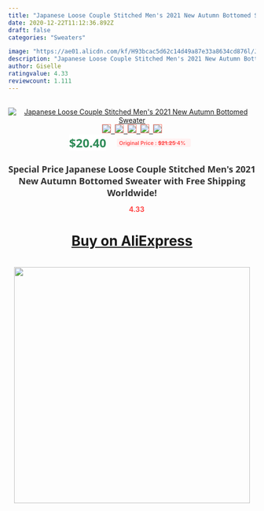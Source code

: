```yaml
---
title: "Japanese Loose Couple Stitched Men's 2021 New Autumn Bottomed Sweater"
date: 2020-12-22T11:12:36.892Z
draft: false
categories: "Sweaters"

image: "https://ae01.alicdn.com/kf/H93bcac5d62c14d49a87e33a8634cd876l/Japanese-Loose-Couple-Stitched-Men-s-2021-New-Autumn-Bottomed-Sweater.jpg"
description: "Japanese Loose Couple Stitched Men's 2021 New Autumn Bottomed Sweater"
author: Giselle
ratingvalue: 4.33
reviewcount: 1.111
---
```

<br>
<div style="text-align: center;">
<a href="https://s.click.aliexpress.com/e/_A6gDKH" target="_blank" rel="nofollow noopener noreferrer"><img alt="Japanese Loose Couple Stitched Men's 2021 New Autumn Bottomed Sweater" class="magnifier-image" src="https://ae01.alicdn.com/kf/H93bcac5d62c14d49a87e33a8634cd876l/Japanese-Loose-Couple-Stitched-Men-s-2021-New-Autumn-Bottomed-Sweater.jpg_640x640.jpg">
<br>
<img style="border:1px solid salmon" src="https://ae01.alicdn.com/kf/H93bcac5d62c14d49a87e33a8634cd876l/Japanese-Loose-Couple-Stitched-Men-s-2021-New-Autumn-Bottomed-Sweater.jpg_120x120.jpg">&nbsp;&nbsp;<img style="border:1px solid salmon" src="https://ae01.alicdn.com/kf/H1da68ec0e1044bce93f9e49f258a04b93/Japanese-Loose-Couple-Stitched-Men-s-2021-New-Autumn-Bottomed-Sweater.jpg_120x120.jpg">&nbsp;&nbsp;<img style="border:1px solid salmon" src="https://ae01.alicdn.com/kf/H79ef5beb227242b1ab4047185cff1cb0K/Japanese-Loose-Couple-Stitched-Men-s-2021-New-Autumn-Bottomed-Sweater.jpg_120x120.jpg">&nbsp;&nbsp;<img style="border:1px solid salmon" src="https://ae01.alicdn.com/kf/Hdc8a3a4d846a410b9a92d690c62d7742a/Japanese-Loose-Couple-Stitched-Men-s-2021-New-Autumn-Bottomed-Sweater.jpg_120x120.jpg">&nbsp;&nbsp;<img style="border:1px solid salmon" src="https://ae01.alicdn.com/kf/H9280f090e1ce4d5d9b8631847f096502I/Japanese-Loose-Couple-Stitched-Men-s-2021-New-Autumn-Bottomed-Sweater.jpg_120x120.jpg"></a></div><br0>
<div style="text-align: center;"><span style="background-color: white; border: 0px; box-sizing: border-box; color: seagreen; display: inline-block; font-family: &quot;open sans&quot; , &quot;arial&quot; , &quot;helvetica&quot; , sans-serif , &quot;heiti&quot;; font-size: 24px; font-stretch: inherit; font-weight: 700; line-height: inherit; margin: 0px 10px 0px 0px; padding: 0px; vertical-align: middle;">$20.40 </span>
<span style="background: rgb(255 , 241 , 241); border-radius: 3px; border: 0px; box-sizing: border-box; color: #ff4747; display: inline-block; font-family: inherit; font-size: 12px; font-stretch: inherit; font-style: inherit; font-variant: inherit; font-weight: 600; line-height: inherit; margin: 0px; padding: 2px 5px; transform: scale(0.9); vertical-align: middle;">Original Price : <b style="text-decoration: line-through;">$21.25 </b> 4%&nbsp;&nbsp;</span></div>
<h1 style="color: #333333; display: inline-block; font-family: &quot;open sans&quot; , &quot;arial&quot; , &quot;helvetica&quot; , sans-serif , &quot;heiti&quot;; font-size: 18px; font-stretch: inherit; font-weight: 700; text-align: center;">Special Price Japanese Loose Couple Stitched Men's 2021 New Autumn Bottomed Sweater with Free Shipping Worldwide!</h1>
<div style="color: #ff4747; text-align: center;">
<img src="https://4.bp.blogspot.com/-M0ZcTcb-5uY/XleCXlxnR4I/AAAAAAAAAEc/OrjgMkXV1oMQFaCRZj5HQwOCBcu3w1FegCPcBGAYYCw/s1600/star.png" style="height: 15px;">&nbsp;<b>4.33</b></div>
<div class="button_cont" align="center"><a class="buynow_a" href="https://s.click.aliexpress.com/e/_A6gDKH" target="_blank" rel="nofollow noopener noreferrer"><H1>Buy on AliExpress</H1></a></div><br>
<div class="separator" style="clear: both; text-align: center;">
<img src="https://lh3.googleusercontent.com/-pTy5HemUv9M/XlePHvY0dAI/AAAAAAAAAE4/0nX5iRUoIWY8eMW9Dpxeirr157OZliDIgCLcBGAsYHQ/s1600/badge.gif" width="480">
</div>
